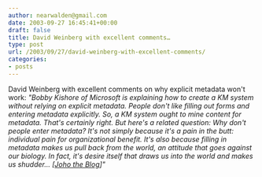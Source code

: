 ```yaml
---
author: nearwalden@gmail.com
date: 2003-09-27 16:45:41+00:00
draft: false
title: David Weinberg with excellent comments…
type: post
url: /2003/09/27/david-weinberg-with-excellent-comments/
categories:
- posts
---
```


David Weinberg with excellent comments on why explicit metadata won't work:   _"Bobby Kishore of Microsoft is explaining how to create a KM system without relying on explicit metadata. People don't like filling out forms and entering metadata explicitly. So, a KM system ought to mine content for metadata. That's certainly right. But here's a related question: Why don't people enter metadata? It's not simply because it's a pain in the butt: individual pain for organizational benefit. It's also because filling in metadata makes us pull back from the world, an attitude that goes against our biology. In fact, it's desire itself that draws us into the world and makes us shudder… [[Joho the Blog](//www.hyperorg.com/blogger/")]"_



